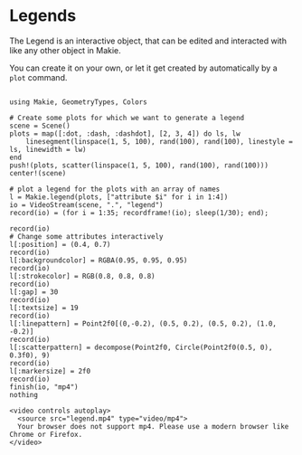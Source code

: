 # Legends

The Legend is an interactive object, that can be edited and interacted with like
any other object in Makie.

You can create it on your own, or let it get created by automatically by a `plot`
command.

```@example

using Makie, GeometryTypes, Colors

# Create some plots for which we want to generate a legend
scene = Scene()
plots = map([:dot, :dash, :dashdot], [2, 3, 4]) do ls, lw
    linesegment(linspace(1, 5, 100), rand(100), rand(100), linestyle = ls, linewidth = lw)
end
push!(plots, scatter(linspace(1, 5, 100), rand(100), rand(100)))
center!(scene)

# plot a legend for the plots with an array of names
l = Makie.legend(plots, ["attribute $i" for i in 1:4])
io = VideoStream(scene, ".", "legend")
record(io) = (for i = 1:35; recordframe!(io); sleep(1/30); end);

record(io)
# Change some attributes interactively
l[:position] = (0.4, 0.7)
record(io)
l[:backgroundcolor] = RGBA(0.95, 0.95, 0.95)
record(io)
l[:strokecolor] = RGB(0.8, 0.8, 0.8)
record(io)
l[:gap] = 30
record(io)
l[:textsize] = 19
record(io)
l[:linepattern] = Point2f0[(0,-0.2), (0.5, 0.2), (0.5, 0.2), (1.0, -0.2)]
record(io)
l[:scatterpattern] = decompose(Point2f0, Circle(Point2f0(0.5, 0), 0.3f0), 9)
record(io)
l[:markersize] = 2f0
record(io)
finish(io, "mp4")
nothing
```

```@raw html
<video controls autoplay>
  <source src="legend.mp4" type="video/mp4">
  Your browser does not support mp4. Please use a modern browser like Chrome or Firefox.
</video>
```
